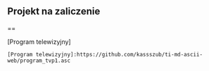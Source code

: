 ## Projekt na zaliczenie

==

[Program telewizyjny]








```
[Program telewizyjny]:https://github.com/kassszub/ti-md-ascii-web/program_tvp1.asc

